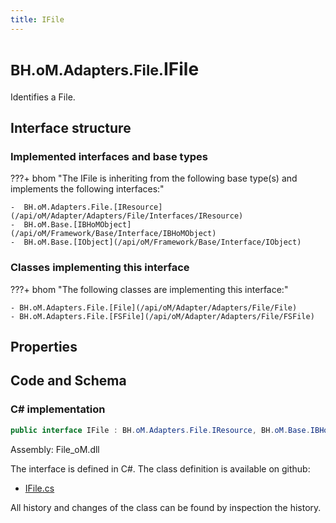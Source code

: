 ```yaml
---
title: IFile
---
```


# <small>BH.oM.Adapters.File.</small>**IFile**

Identifies a File.

## Interface structure

### Implemented interfaces and base types

???+ bhom "The IFile is inheriting from the following base type(s) and implements the following interfaces:"

    -  BH.oM.Adapters.File.[IResource](/api/oM/Adapter/Adapters/File/Interfaces/IResource)
    -  BH.oM.Base.[IBHoMObject](/api/oM/Framework/Base/Interface/IBHoMObject)
    -  BH.oM.Base.[IObject](/api/oM/Framework/Base/Interface/IObject)


### Classes implementing this interface

???+ bhom "The following classes are implementing this interface:"

    - BH.oM.Adapters.File.[File](/api/oM/Adapter/Adapters/File/File)
    - BH.oM.Adapters.File.[FSFile](/api/oM/Adapter/Adapters/File/FSFile)


## Properties

## Code and Schema

### C# implementation

``` C# title="C#"
public interface IFile : BH.oM.Adapters.File.IResource, BH.oM.Base.IBHoMObject, BH.oM.Base.IObject
```

Assembly: File_oM.dll

The interface is defined in C#. The class definition is available on github:

- [IFile.cs](https://github.com/BHoM/File_Toolkit/blob/develop/File_oM/Interfaces\IFile.cs)

All history and changes of the class can be found by inspection the history.
